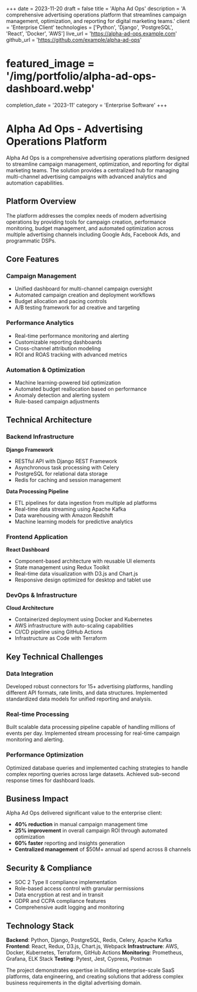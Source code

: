 +++
date = 2023-11-20
draft = false
title = 'Alpha Ad Ops'
description = 'A comprehensive advertising operations platform that streamlines campaign management, optimization, and reporting for digital marketing teams.'
client = 'Enterprise Client'
technologies = ['Python', 'Django', 'PostgreSQL', 'React', 'Docker', 'AWS']
live_url = 'https://alpha-ad-ops.example.com'
github_url = 'https://github.com/example/alpha-ad-ops'
# featured_image = '/img/portfolio/alpha-ad-ops-dashboard.webp'
completion_date = '2023-11'
category = 'Enterprise Software'
+++

# Alpha Ad Ops - Advertising Operations Platform

Alpha Ad Ops is a comprehensive advertising operations platform designed to streamline campaign management, optimization, and reporting for digital marketing teams. The solution provides a centralized hub for managing multi-channel advertising campaigns with advanced analytics and automation capabilities.

## Platform Overview

The platform addresses the complex needs of modern advertising operations by providing tools for campaign creation, performance monitoring, budget management, and automated optimization across multiple advertising channels including Google Ads, Facebook Ads, and programmatic DSPs.

## Core Features

### Campaign Management
- Unified dashboard for multi-channel campaign oversight
- Automated campaign creation and deployment workflows
- Budget allocation and pacing controls
- A/B testing framework for ad creative and targeting

### Performance Analytics
- Real-time performance monitoring and alerting
- Customizable reporting dashboards
- Cross-channel attribution modeling
- ROI and ROAS tracking with advanced metrics

### Automation & Optimization
- Machine learning-powered bid optimization
- Automated budget reallocation based on performance
- Anomaly detection and alerting system
- Rule-based campaign adjustments

## Technical Architecture

### Backend Infrastructure
**Django Framework**
- RESTful API with Django REST Framework
- Asynchronous task processing with Celery
- PostgreSQL for relational data storage
- Redis for caching and session management

**Data Processing Pipeline**
- ETL pipelines for data ingestion from multiple ad platforms
- Real-time data streaming using Apache Kafka
- Data warehousing with Amazon Redshift
- Machine learning models for predictive analytics

### Frontend Application
**React Dashboard**
- Component-based architecture with reusable UI elements
- State management using Redux Toolkit
- Real-time data visualization with D3.js and Chart.js
- Responsive design optimized for desktop and tablet use

### DevOps & Infrastructure
**Cloud Architecture**
- Containerized deployment using Docker and Kubernetes
- AWS infrastructure with auto-scaling capabilities
- CI/CD pipeline using GitHub Actions
- Infrastructure as Code with Terraform

## Key Technical Challenges

### Data Integration
Developed robust connectors for 15+ advertising platforms, handling different API formats, rate limits, and data structures. Implemented standardized data models for unified reporting and analysis.

### Real-time Processing
Built scalable data processing pipeline capable of handling millions of events per day. Implemented stream processing for real-time campaign monitoring and alerting.

### Performance Optimization
Optimized database queries and implemented caching strategies to handle complex reporting queries across large datasets. Achieved sub-second response times for dashboard loads.

## Business Impact

Alpha Ad Ops delivered significant value to the enterprise client:
- **40% reduction** in manual campaign management time
- **25% improvement** in overall campaign ROI through automated optimization
- **60% faster** reporting and insights generation
- **Centralized management** of $50M+ annual ad spend across 8 channels

## Security & Compliance

- SOC 2 Type II compliance implementation
- Role-based access control with granular permissions
- Data encryption at rest and in transit
- GDPR and CCPA compliance features
- Comprehensive audit logging and monitoring

## Technology Stack

**Backend**: Python, Django, PostgreSQL, Redis, Celery, Apache Kafka
**Frontend**: React, Redux, D3.js, Chart.js, Webpack
**Infrastructure**: AWS, Docker, Kubernetes, Terraform, GitHub Actions
**Monitoring**: Prometheus, Grafana, ELK Stack
**Testing**: Pytest, Jest, Cypress, Postman

The project demonstrates expertise in building enterprise-scale SaaS platforms, data engineering, and creating solutions that address complex business requirements in the digital advertising domain.
